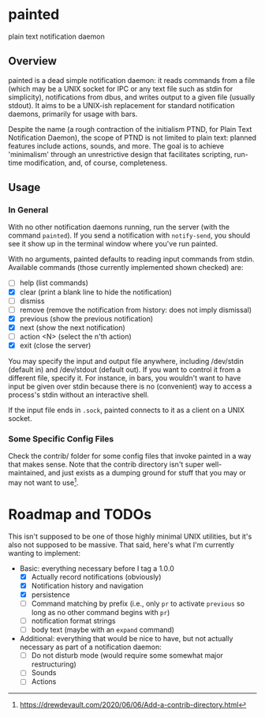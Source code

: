 # painted
plain text notification daemon

## Overview
painted is a dead simple notification daemon: it reads commands from a file
(which may be a UNIX socket for IPC or any text file such as stdin for
simplicity), notifications from dbus, and writes output to a given file (usually
stdout). It aims to be a UNIX-ish replacement for standard notification daemons,
primarily for usage with bars.

Despite the name (a rough contraction of the initialism PTND, for Plain Text
Notification Daemon), the scope of PTND is not limited to plain text: planned
features include actions, sounds, and more. The goal is to achieve 'minimalism'
through an unrestrictive design that facilitates scripting, run-time
modification, and, of course, completeness.

## Usage

### In General
With no other notification daemons running, run the server (with the command
`painted`). If you send a notification with `notify-send`, you should see it
show up in the terminal window where you've run painted.

With no arguments, painted defaults to reading input commands from stdin.
Available commands (those currently implemented shown checked) are:

- [ ] help (list commands)
- [x] clear (print a blank line to hide the notification)
- [ ] dismiss
- [ ] remove (remove the notification from history: does not imply dismissal)
- [x] previous (show the previous notification)
- [x] next (show the next notification)
- [ ] action \<N> (select the n\'th action)
- [x] exit (close the server)

You may specify the input and output file anywhere, including /dev/stdin
(default in) and /dev/stdout (default out). If you want to control it from a
different file, specify it. For instance, in bars, you wouldn't want to have
input be given over stdin because there is no (convenient) way to access a
process's stdin without an interactive shell.

If the input file ends in `.sock`, painted connects to it as a client on a UNIX
socket.

### Some Specific Config Files
Check the contrib/ folder for some config files that invoke painted in a way
that makes sense. Note that the contrib directory isn't super well-maintained,
and just exists as a dumping ground for stuff that you may or may not want to
use[^1].

# Roadmap and TODOs
This isn't supposed to be one of those highly minimal UNIX utilities, but it's
also not supposed to be massive. That said, here's what I'm currently wanting to
implement:

- Basic: everything necessary before I tag a 1.0.0
  - [x] Actually record notifications (obviously)
  - [x] Notification history and navigation
  - [x] persistence
  - [ ] Command matching by prefix (i.e., only `pr` to activate `previous` so
        long as no other command begins with `pr`)
  - [ ] notification format strings
  - [ ] body text (maybe with an `expand` command)
- Additional: everything that would be nice to have, but not actually necessary
  as part of a notification daemon:
  - [ ] Do not disturb mode (would require some somewhat major restructuring)
  - [ ] Sounds
  - [ ] Actions

[^1]: https://drewdevault.com/2020/06/06/Add-a-contrib-directory.html

